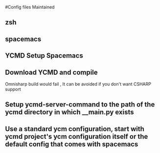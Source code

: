 #Config files Maintained
## zsh
## spacemacs
## YCMD Setup Spacemacs
## Download YCMD and compile
Omnisharp build would fail , It can be avoided if you don't want CSHARP support
## Setup ycmd-server-command to the path of the ycmd directory in which __main.py exists
## Use a standard ycm configuration, start with ycmd project's ycm configuration itself or the default config that comes with spacemacs
